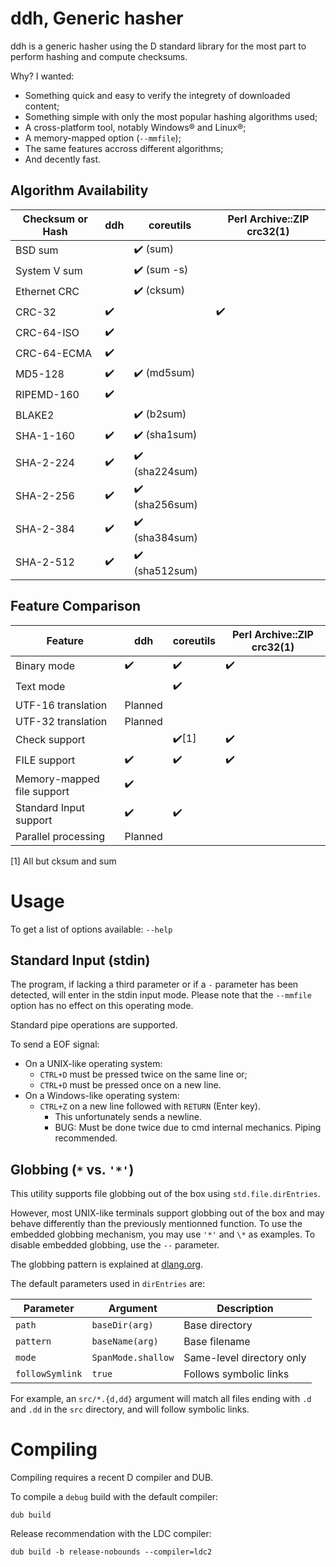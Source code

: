 # ddh, Generic hasher

ddh is a generic hasher using the D standard library for the most part to
perform hashing and compute checksums.

Why? I wanted:
- Something quick and easy to verify the integrety of downloaded content;
- Something simple with only the most popular hashing algorithms used;
- A cross-platform tool, notably Windows®️ and Linux®️;
- A memory-mapped option (`--mmfile`);
- The same features accross different algorithms;
- And decently fast.

## Algorithm Availability

| Checksum or Hash | ddh | coreutils | Perl Archive::ZIP crc32(1) |
|---|---|---|---|
| BSD sum | | ✔️ (sum) | |
| System V sum | | ✔️ (sum -s) | |
| Ethernet CRC | | ✔️ (cksum) | |
| CRC-32 | ✔️ | | ✔️ |
| CRC-64-ISO | ✔️ | | |
| CRC-64-ECMA | ✔️ | | |
| MD5-128 | ✔️ | ✔️ (md5sum) | |
| RIPEMD-160 | ✔️ | | |
| BLAKE2 | | ✔️ (b2sum) | |
| SHA-1-160 | ✔️ | ✔️ (sha1sum) | |
| SHA-2-224 | ✔️ | ✔️ (sha224sum) | |
| SHA-2-256 | ✔️ | ✔️ (sha256sum) | |
| SHA-2-384 | ✔️ | ✔️ (sha384sum) | |
| SHA-2-512 | ✔️ | ✔️ (sha512sum) | |

## Feature Comparison

| Feature | ddh | coreutils | Perl Archive::ZIP crc32(1) |
|---|---|---|---|
| Binary mode | ✔️ | ✔️ | ✔️ |
| Text mode | | ✔️ | |
| UTF-16 translation | Planned | | |
| UTF-32 translation | Planned | | |
| Check support | | ✔️[1] | ✔️ |
| FILE support | ✔️ | ✔️ | ✔️ |
| Memory-mapped file support | ✔️ | | |
| Standard Input support | ✔️ | ✔️ | |
| Parallel processing | Planned | | |

[1] All but cksum and sum

# Usage

To get a list of options available: `--help`

## Standard Input (stdin)

The program, if lacking a third parameter or if a `-` parameter has been
detected, will enter in the stdin input mode. Please note that the `--mmfile`
option has no effect on this operating mode.

Standard pipe operations are supported.

To send a EOF signal:
- On a UNIX-like operating system:
  - `CTRL+D` must be pressed twice on the same line or;
  - `CTRL+D` must be pressed once on a new line.
- On a Windows-like operating system:
  - `CTRL+Z` on a new line followed with `RETURN` (Enter key).
    - This unfortunately sends a newline.
    - BUG: Must be done twice due to cmd internal mechanics. Piping recommended.

## Globbing (`*` vs. `'*'`)

This utility supports file globbing out of the box using `std.file.dirEntries`.

However, most UNIX-like terminals support globbing out of the box and may
behave differently than the previously mentionned function. To use the embedded
globbing mechanism, you may use `'*'` and `\*` as examples. To disable embedded
globbing, use the `--` parameter.

The globbing pattern is explained at
[dlang.org](https://dlang.org/phobos/std_path.html#.globMatch).

The default parameters used in `dirEntries` are:

| Parameter | Argument | Description |
|---|---|---|
| `path` | `baseDir(arg)` | Base directory
| `pattern` | `baseName(arg)` | Base filename |
| `mode` | `SpanMode.shallow` | Same-level directory only |
| `followSymlink` | `true` | Follows symbolic links |

For example, an `src/*.{d,dd}` argument will match all files ending with `.d`
and `.dd` in the `src` directory, and will follow symbolic links.

# Compiling

Compiling requires a recent D compiler and DUB.

To compile a `debug` build with the default compiler:
```
dub build
```

Release recommendation with the LDC compiler:
```
dub build -b release-nobounds --compiler=ldc2
```